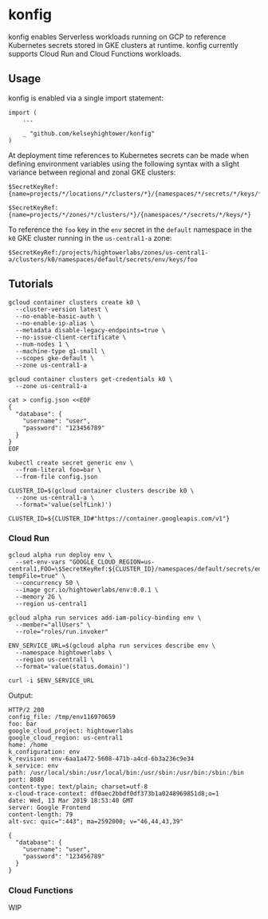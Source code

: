 # konfig

konfig enables Serverless workloads running on GCP to reference Kubernetes secrets stored in GKE clusters at runtime. konfig currently supports Cloud Run and Cloud Functions workloads.

## Usage

konfig is enabled via a single import statement:

```
import (
    ...

    _ "github.com/kelseyhightower/konfig"
)
```

At deployment time references to Kubernetes secrets can be made when defining environment variables using the following syntax with a slight variance between regional and zonal GKE clusters:

```
$SecretKeyRef:{name=projects/*/locations/*/clusters/*}/{namespaces/*/secrets/*/keys/*}
```
```
$SecretKeyRef:{name=projects/*/zones/*/clusters/*}/{namespaces/*/secrets/*/keys/*}
```

To reference the `foo` key in the `env` secret in the `default` namespace in the `k0` GKE cluster running in the `us-central1-a` zone:

```
$SecretKeyRef:/projects/hightowerlabs/zones/us-central1-a/clusters/k0/namespaces/default/secrets/env/keys/foo
```

## Tutorials

```
gcloud container clusters create k0 \
  --cluster-version latest \
  --no-enable-basic-auth \
  --no-enable-ip-alias \
  --metadata disable-legacy-endpoints=true \
  --no-issue-client-certificate \
  --num-nodes 1 \
  --machine-type g1-small \
  --scopes gke-default \
  --zone us-central1-a
```

```
gcloud container clusters get-credentials k0 \
  --zone us-central1-a
```

```
cat > config.json <<EOF
{
  "database": {
    "username": "user",
    "password": "123456789"
  }
}
EOF
```

```
kubectl create secret generic env \
  --from-literal foo=bar \
  --from-file config.json
```

```
CLUSTER_ID=$(gcloud container clusters describe k0 \
  --zone us-central1-a \
  --format='value(selfLink)')
```

```
CLUSTER_ID=${CLUSTER_ID#"https://container.googleapis.com/v1"}
```

### Cloud Run

```
gcloud alpha run deploy env \
  --set-env-vars "GOOGLE_CLOUD_REGION=us-central1,FOO=\$SecretKeyRef:${CLUSTER_ID}/namespaces/default/secrets/env/keys/foo,CONFIG_FILE=\$SecretKeyRef:${CLUSTER_ID}/namespaces/default/secrets/env/keys/config.json?tempFile=true" \
  --concurrency 50 \
  --image gcr.io/hightowerlabs/env:0.0.1 \
  --memory 2G \
  --region us-central1
```

```
gcloud alpha run services add-iam-policy-binding env \
  --member="allUsers" \
  --role="roles/run.invoker"
```

```
ENV_SERVICE_URL=$(gcloud alpha run services describe env \
  --namespace hightowerlabs \
  --region us-central1 \
  --format='value(status.domain)')
```

```
curl -i $ENV_SERVICE_URL
```

Output:
```
HTTP/2 200
config_file: /tmp/env116970659
foo: bar
google_cloud_project: hightowerlabs
google_cloud_region: us-central1
home: /home
k_configuration: env
k_revision: env-6aa1a472-5608-471b-a4cd-6b3a236c9e34
k_service: env
path: /usr/local/sbin:/usr/local/bin:/usr/sbin:/usr/bin:/sbin:/bin
port: 8080
content-type: text/plain; charset=utf-8
x-cloud-trace-context: df0aec2bbdf0df373b1a0248969851d8;o=1
date: Wed, 13 Mar 2019 18:53:40 GMT
server: Google Frontend
content-length: 79
alt-svc: quic=":443"; ma=2592000; v="46,44,43,39"

{
  "database": {
    "username": "user",
    "password": "123456789"
  }
}
```

### Cloud Functions

WIP
